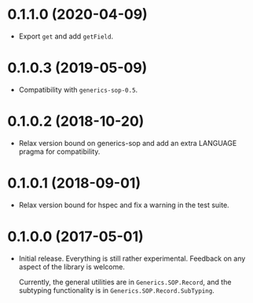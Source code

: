 # 0.1.1.0 (2020-04-09)

* Export `get` and add `getField`.

# 0.1.0.3 (2019-05-09)

* Compatibility with `generics-sop-0.5`.

# 0.1.0.2 (2018-10-20)

* Relax version bound on generics-sop and add an
  extra LANGUAGE pragma for compatibility.

# 0.1.0.1 (2018-09-01)

* Relax version bound for hspec and fix a warning in
  the test suite.

# 0.1.0.0 (2017-05-01)

* Initial release. Everything is still rather experimental.
  Feedback on any aspect of the library is welcome.

  Currently, the general utilities are in
  `Generics.SOP.Record`, and the subtyping functionality is
  in `Generics.SOP.Record.SubTyping`.
